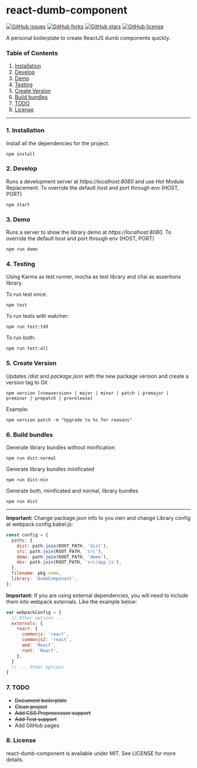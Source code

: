 # react-dumb-component

[![GitHub issues](https://img.shields.io/github/issues/asdelday/react-dumb-component.svg)](https://github.com/asdelday/react-dumb-component/issues)
[![GitHub forks](https://img.shields.io/github/forks/asdelday/react-dumb-component.svg)](https://github.com/asdelday/react-dumb-component/network)
[![GitHub stars](https://img.shields.io/github/stars/asdelday/react-dumb-component.svg)](https://github.com/asdelday/react-dumb-component/stargazers)
[![GitHub license](https://img.shields.io/badge/license-MIT-blue.svg)](https://raw.githubusercontent.com/asdelday/react-dumb-component/master/LICENSE)

A personal boilerplate to create ReactJS dumb components quickly.

### Table of Contents
1. [Installation](#installation)
2. [Develop](#develop)
3. [Demo](#demo)
4. [Testing](#test)
5. [Create Version](#version)
6. [Build bundles](#bundles)
7. [TODO](#todo)
8. [License](#license)

---

<div id="installation"></div>

### 1. Installation
Install all the dependencies for the project.

```
npm install
```

<div id="develop"></div>

### 2. Develop
Runs a development server at *https://localhost:8080* and use Hot Module Replacement.
To override the default host and port through env (HOST, PORT)

```
npm start
```

<div id="demo"></div>

### 3. Demo
Runs a server to show the library demo at *https://localhost:8080*.
To override the default host and port through env (HOST, PORT)

```
npm run demo
```

<div id="test"></div>

### 4. Testing
Using Karma as test runner, mocha as test library and chai as assertions library.

To run test once:
```
npm test
```

To run tests with watcher:
```
npm run test:tdd
```

To run both:
```
npm run test:all
```

<div id="version"></div>

### 5. Create Version
Updates */dist* and *package.json* with the new package version and create a version tag to Git
```
npm version [<newversion> | major | minor | patch | premajor | preminor | prepatch | prerelease]
```

Example:
```
npm version patch -m "Upgrade to %s for reasons"
```

<div id="bundles"></div>

### 6. Build bundles
Generate library bundles without minification
```
npm run dist:normal
```
Generate library bundles minificated
```
npm run dist:min
```

Generate both, minificated and normal, library bundles
```
npm run dist
```

---

**Important:** Change package.json info to you own and 
change Library config at webpack.config.babel.js:

```javascript
const config = {
  paths: {
    dist: path.join(ROOT_PATH, 'dist'),
    src: path.join(ROOT_PATH, 'src'),
    demo: path.join(ROOT_PATH, 'demo'),
    dev: path.join(ROOT_PATH, 'src/app.js'),
  },
  filename: pkg.name,
  library: 'DumbComponent',
};
```

**Important:** If you are using external dependencies, you will need to include them into webpack
externals. Like the example below:

```javascript
var webpackConfig = {
  // Other options ...
  externals: {
    react: {
      commonjs: 'react',
      commonjs2: 'react',
      amd: 'React',
      root: 'React',
    },
  }
  // ... Other options
}

```

<div id="todo"></div>

### 7. TODO
* ~~Document boilerplate~~
* ~~Clean project~~
* ~~Add CSS Preprocessor support~~
* ~~Add Test support~~
* Add GitHub pages


<div id="license"></div>

### 8. License
react-dumb-component is available under MIT. See LICENSE for more details.

